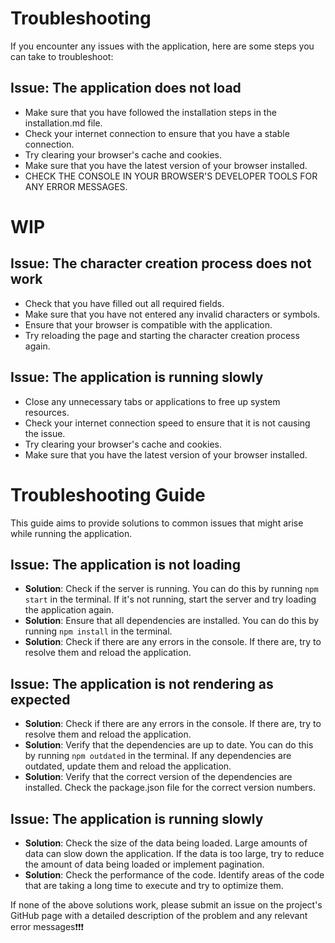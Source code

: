 # Troubleshooting

If you encounter any issues with the application, here are some steps you can take to troubleshoot:

## Issue: The application does not load

- Make sure that you have followed the installation steps in the installation.md file.
- Check your internet connection to ensure that you have a stable connection.
- Try clearing your browser's cache and cookies.
- Make sure that you have the latest version of your browser installed.
- CHECK THE CONSOLE IN YOUR BROWSER'S DEVELOPER TOOLS FOR ANY ERROR MESSAGES.

# WIP

## Issue: The character creation process does not work

- Check that you have filled out all required fields.
- Make sure that you have not entered any invalid characters or symbols.
- Ensure that your browser is compatible with the application.
- Try reloading the page and starting the character creation process again.

## Issue: The application is running slowly

- Close any unnecessary tabs or applications to free up system resources.
- Check your internet connection speed to ensure that it is not causing the issue.
- Try clearing your browser's cache and cookies.
- Make sure that you have the latest version of your browser installed.

# Troubleshooting Guide

This guide aims to provide solutions to common issues that might arise while running the application.

## Issue: The application is not loading
- **Solution**: Check if the server is running. You can do this by running `npm start` in the terminal. If it's not running, start the server and try loading the application again.
- **Solution**: Ensure that all dependencies are installed. You can do this by running `npm install` in the terminal.
- **Solution**: Check if there are any errors in the console. If there are, try to resolve them and reload the application.

## Issue: The application is not rendering as expected
- **Solution**: Check if there are any errors in the console. If there are, try to resolve them and reload the application.
- **Solution**: Verify that the dependencies are up to date. You can do this by running `npm outdated` in the terminal. If any dependencies are outdated, update them and reload the application.
- **Solution**: Verify that the correct version of the dependencies are installed. Check the package.json file for the correct version numbers.

## Issue: The application is running slowly
- **Solution**: Check the size of the data being loaded. Large amounts of data can slow down the application. If the data is too large, try to reduce the amount of data being loaded or implement pagination.
- **Solution**: Check the performance of the code. Identify areas of the code that are taking a long time to execute and try to optimize them.

If none of the above solutions work, please submit an issue on the project's GitHub page with a detailed description of the problem and any relevant error messages❗❗❗